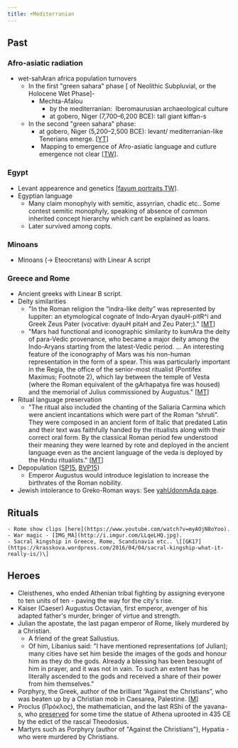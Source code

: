 ```yaml
---
title: +Mediterranian
---
```


## Past

### Afro-asiatic radiation

- wet-sahAran africa population turnovers
    - In the first "green sahara" phase \[ of Neolithic Subpluvial, or the Holocene Wet Phase\]- 
        - Mechta-Afalou 
            - by the mediterranian:  Iberomaurusian archaeological culture
            - at gobero, Niger (7,700–6,200 BCE): tall giant kiffan-s
    - In the second "green sahara" phase:
        - at gobero, Niger (5,200–2,500 BCE): levant/ mediterranian-like Tenerians emerge. \[[YT](https://youtu.be/nBniHxVYnm0?t=841)\]
        -  Mapping to emergence of Afro-asiatic language and cutlure emergence not clear \[[TW](https://twitter.com/agnimaan/status/894616476677689346)\].

### Egypt
- Levant appearence and genetics \[[fayum portraits](https://mathildasanthropologyblog.wordpress.com/2008/03/04/fayum-portraits/),[TW](https://twitter.com/blog_supplement/status/869797224334675968)\].
- Egyptian language
    - Many claim monophyly with semitic, assyrrian, chadic etc.. Some contest semitic monophyly, speaking of absence of common inherited concept hierarchy which cant be explained as loans.
    - Later survived among copts.

### Minoans
- Minoans (-> Eteocretans) with Linear A script

### Greece and Rome

- Ancient greeks with Linear B script.
- Deity similarities
    - "In the Roman religion the “indra-like deity” was represented by Iuppiter: an etymological cognate of Indo-Aryan dyauH-pitR^i and Greek Zeus Pater (vocative: dyauH pitaH and Zeu Pater;)." \[[MT](https://manasataramgini.wordpress.com/2014/07/27/some-comparative-considerations-on-the-indo-european-religion-with-a-focus-on-the-roman-religion/)\]
    - "Mars had functional and iconographic similarity to kumAra the deity of para-Vedic provenance, who became a major deity among the Indo-Aryans starting from the latest-Vedic period. ... An interesting feature of the iconography of Mars was his non-human representation in the form of a spear. This was particularly important in the Regia, the office of the senior-most ritualist (Pontifex Maximus; Footnote 2), which lay between the temple of Vesta (where the Roman equivalent of the gArhapatya fire was housed) and the memorial of Julius commissioned by Augustus." \[[MT](https://manasataramgini.wordpress.com/2014/07/27/some-comparative-considerations-on-the-indo-european-religion-with-a-focus-on-the-roman-religion/)\]
- Ritual language preservation
    - "The ritual also included the chanting of the Saliaria Carmina which were ancient incantations which were part of the Roman “shruti”. They were composed in an ancient form of Italic that predated Latin and their text was faithfully handed by the ritualists along with their correct oral form. By the classical Roman period few understood their meaning they were learned by rote and deployed in the ancient language even as the ancient language of the veda is deployed by the Hindu ritualists." \[[MT](https://manasataramgini.wordpress.com/2014/07/27/some-comparative-considerations-on-the-indo-european-religion-with-a-focus-on-the-roman-religion/)\]
- Depopulation ([SP15](https://twitter.com/Rjrasva/status/627290343080390656/photo/1), [BVP15](https://groups.google.com/d/msg/bvparishat/r4wVQaLJD7o/nUwnh_faIQAJ))
    - Emperor Augustus would introduce legislation to increase the birthrates of the Roman nobility.
- Jewish intolerance to Greko-Roman ways: See [yahUdonmAda page](../../main/rivals/abe-disease/yahUdonmAdaH.md).

## Rituals
    - Rome show clips [here](https://www.youtube.com/watch?v=myAOjN8oYoo).
    - War magic - [IMG_MA](http://i.imgur.com/LLqeLHQ.jpg).
    - Sacral kingship in Greece, Rome, Scandinavia etc.. \[[GK17](https://krasskova.wordpress.com/2016/04/04/sacral-kingship-what-it-really-is/)\]
    
## Heroes
- Cleisthenes, who ended Athenian tribal fighting by assigning everyone to ten units of ten - paving the way for the city's rise.
- Kaiser (Caeser) Augustus Octavian, first emperor, avenger of his adapted father's murder, bringer of virtue and strength.
- Julian the apostate, the last pagan emperor of Rome, likely murdered by a Christian.
  - A friend of the great Sallustius.
  - Of him, Libanius said: "I have mentioned representations (of Julian); many cities have set him beside the images of the gods and honour him as they do the gods. Already a blessing has been besought of him in prayer, and it was not in vain. To such an extent has he literally ascended to the gods and received a share of their power from him themselves."
- Porphyry, the Greek, author of the brilliant “Against the Christians”, who was beaten up by a Christian mob in Caesarea, Palestine. \[[M](https://manasataramgini.wordpress.com/2013/02/10/the-end-of-the-heathens/)\]
- Proclus (Πρόκλος), the mathematician, and the last RShi of the yavana-s, who [preserved](http://manasataramgini.wordpress.com/2013/02/10/the-end-of-the-heathens) for some time the statue of Athena uprooted in 435 CE by the edict of the rascal Theodosius.
- Martyrs such as Porphyry (author of "Against the Christians"), Hypatia - who were murdered by Christians.  
